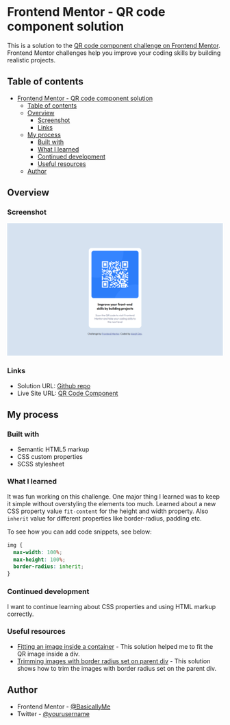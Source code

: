 # Frontend Mentor - QR code component solution

This is a solution to the [QR code component challenge on Frontend Mentor](https://www.frontendmentor.io/challenges/qr-code-component-iux_sIO_H). Frontend Mentor challenges help you improve your coding skills by building realistic projects.

## Table of contents

- [Frontend Mentor - QR code component solution](#frontend-mentor---qr-code-component-solution)
  - [Table of contents](#table-of-contents)
  - [Overview](#overview)
    - [Screenshot](#screenshot)
    - [Links](#links)
  - [My process](#my-process)
    - [Built with](#built-with)
    - [What I learned](#what-i-learned)
    - [Continued development](#continued-development)
    - [Useful resources](#useful-resources)
  - [Author](#author)

## Overview

### Screenshot

![](./images/render.png)

### Links

- Solution URL: [Github repo](https://github.com/BasicallyMe/qr-code-component)
- Live Site URL: [QR Code Component](https://qr-code-component-5k4.pages.dev/)

## My process

### Built with

- Semantic HTML5 markup
- CSS custom properties
- SCSS stylesheet

### What I learned

It was fun working on this challenge. One major thing I learned was to keep it simple without overstyling the elements too much. Learned about a new CSS property value `fit-content` for the height and width property. Also `inherit` value for different properties like border-radius, padding etc.

To see how you can add code snippets, see below:

```css
img {
  max-width: 100%;
  max-height: 100%;
  border-radius: inherit;
}
```

### Continued development

I want to continue learning about CSS properties and using HTML markup correctly.

### Useful resources

- [Fitting an image inside a container](https://stackoverflow.com/questions/3029422/how-do-i-auto-resize-an-image-to-fit-a-div-container) - This solution helped me to fit the QR image inside a div.
- [Trimming images with border radius set on parent div](https://stackoverflow.com/questions/16553042/trimming-image-corners-with-border-radius-set-on-parent-div-doesnt-work-in-safa) - This solution shows how to trim the images with border radius set on the parent div.


## Author

- Frontend Mentor - [@BasicallyMe](https://www.frontendmentor.io/profile/BasicallyMe)
- Twitter - [@yourusername](https://www.twitter.com/justAbajit)
